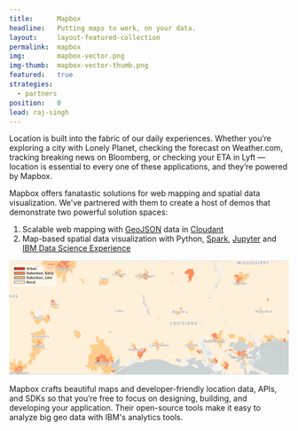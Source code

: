 ```yaml
---
title:      Mapbox
headline:   Putting maps to work, on your data.
layout:     layout-featured-collection
permalink:  mapbox
img:        mapbox-vector.png
img-thumb:  mapbox-vector-thumb.png
featured:   true
strategies: 
  - partners
position:	0
lead: raj-singh
---
```


Location is built into the fabric of our daily experiences. Whether you’re exploring a city with Lonely Planet, checking the forecast on Weather.com, tracking breaking news on Bloomberg, or checking your ETA in Lyft — location is essential to every one of these applications, and they’re powered by Mapbox.

Mapbox offers fanatastic solutions for web mapping and spatial data visualization. We've partnered with them to create a host of demos that demonstrate two powerful solution spaces:

1. Scalable web mapping with [GeoJSON](http://geojson.org/) data in [Cloudant](https://www.ibm.com/analytics/us/en/technology/cloud-data-services/cloudant/)
1. Map-based spatial data visualization with Python, [Spark](https://spark.apache.org/), [Jupyter](http://jupyter.org/) and [IBM Data Science Experience](https://datascience.ibm.com)

![placeholder image](img/southwest-zips-legend.png)

Mapbox crafts beautiful maps and developer-friendly location data, APIs, and SDKs so that you’re free to focus on designing, building, and developing your application. Their open-source tools make it easy to analyze big geo data with IBM's analytics tools.
